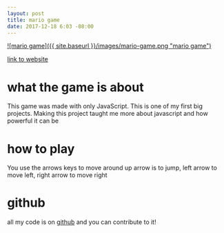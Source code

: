 ```yaml
---
layout: post
title: mario game
date: 2017-12-18 6:03 -08:00
---
```


<a href="https://colorlessenergy.github.io/mario-game-refactor/">
    ![mario game]({{ site.baseurl }}/images/mario-game.png "mario game")
</a>


[link to website](https://colorlessenergy.github.io/mario-game-refactor/)

# what the game is about

This game was made with only JavaScript. This is one of my first big projects.
Making this project taught me more about javascript and how powerful it can be

# how to play

You use the arrows keys to move around
up arrow is to jump, left arrow to move left, right arrow to move right

# github

all my code is on [github](https://github.com/colorlessenergy/mario-game-refactor) and you can contribute to it!
